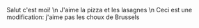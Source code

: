 
Salut c'est moi! \n
J'aime la pizza et les lasagnes \n
Ceci est une modification: j'aime pas les choux de Brussels
